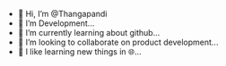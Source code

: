 - 👋 Hi, I’m @Thangapandi
- 👀 I’m Development...
- 🌱 I’m currently learning about github...
- 💞️ I’m looking to collaborate on product development...
- 📖 I like learning new things in 🌐...
<!---
Thangapandi275/Thangapandi275 is a ✨ special ✨ repository because its `README.md` (this file) appears on your GitHub profile.
You can click the Preview link to take a look at your changes.
--->

